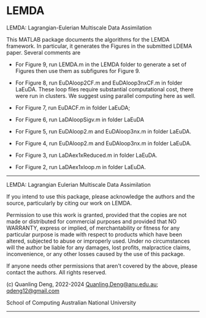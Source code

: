 # LEMDA
LEMDA: Lagrangian-Eulerian Multiscale Data Assimilation

This MATLAB package documents the algorithms for the LEMDA framework. In particular, it generates the Figures in the submitted LDEMA paper. Several comments are

- For Figure 9, run LEMDA.m in the LEMDA folder to generate a set of Figures then use them as subfigures for Figure 9.

- For Figure 8, run EuDAloop2CF.m and EuDAloop3nxCF.m in folder LaEuDA. These loop files require substantial computational cost, there were run in clusters. We suggest using parallel computing here as well.
  
- For Figure 7, run EuDACF.m in folder LaEuDA; 

- For Figure 6, run LaDAloopSigv.m in folder LaEuDA

- For Figure 5, run EuDAloop2.m and EuDAloop3nx.m in folder LaEuDA.

- For Figure 4, run EuDAloop2.m and EuDAloop3nx.m in folder LaEuDA.

- For Figure 3, run LaDAex1xReduced.m in folder LaEuDA.

- For Figure 2, run LaDAex1xloop.m in folder LaEuDA.

********************************************************************

 LEMDA: Lagrangian Eulerian Multiscale Data Assimilation 

 If you intend to use this package, please acknowledge the authors and the
 source, particularly by citing our work on LEMDA.

 Permission to use this work is granted, provided that the copies
 are not made or distributed for commercial purposes and provided that
 NO WARRANTY, express or implied, of merchantability or fitness for any
 particular purpose is made with respect to products which have been altered,
 subjected to abuse or improperly used. Under no circumstances will the
 author be liable for any damages, lost profits, malpractice claims, 
 inconvenience, or any other losses caused by the use of this package.

 If anyone needs other permissions that aren't covered by the above,
 please contact the authors. All rights reserved.

 (c) Quanling Deng, 2022-2024
 Quanling.Deng@anu.edu.au; qdeng12@gmail.com

 School of Computing
 Australian National University

********************************************************************
